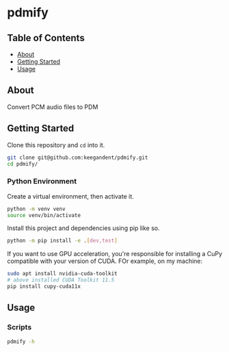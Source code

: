 <!--
 Copyright (c) 2025 Keegan Dent

 This Source Code Form is subject to the terms of the Mozilla Public
 License, v. 2.0. If a copy of the MPL was not distributed with this
 file, You can obtain one at https://mozilla.org/MPL/2.0/.
-->

# pdmify

## Table of Contents

- [About](#about)
- [Getting Started](#getting_started)
- [Usage](#usage)

## About <a name = "about"></a>

Convert PCM audio files to PDM

## Getting Started <a name = "getting_started"></a>

Clone this repository and `cd` into it.

```bash
git clone git@github.com:keegandent/pdmify.git
cd pdmify/
```

### Python Environment

Create a virtual environment, then activate it.

```bash
python -m venv venv
source venv/bin/activate
```

Install this project and dependencies using pip like so.

```bash
python -m pip install -e .[dev,test]
```

If you want to use GPU acceleration, you're responsible for installing a CuPy compatible with your version of CUDA. FOr example, on my machine:

```sh
sudo apt install nvidia-cuda-toolkit
# above installed CUDA Toolkit 11.5
pip install cupy-cuda11x
```

## Usage <a name = "usage"></a>

### Scripts

```bash
pdmify -h
```
